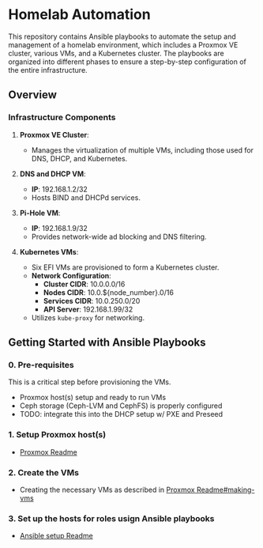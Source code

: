 # Homelab Automation

This repository contains Ansible playbooks to automate the setup and management of a homelab environment, which includes a Proxmox VE cluster, various VMs, and a Kubernetes cluster. The playbooks are organized into different phases to ensure a step-by-step configuration of the entire infrastructure.

## Overview

### Infrastructure Components
1. **Proxmox VE Cluster**: 
   - Manages the virtualization of multiple VMs, including those used for DNS, DHCP, and Kubernetes.

2. **DNS and DHCP VM**:
   - **IP**: 192.168.1.2/32
   - Hosts BIND and DHCPd services.

3. **Pi-Hole VM**:
   - **IP**: 192.168.1.9/32
   - Provides network-wide ad blocking and DNS filtering.

4. **Kubernetes VMs**:
   - Six EFI VMs are provisioned to form a Kubernetes cluster.
   - **Network Configuration**:
     - **Cluster CIDR**: 10.0.0.0/16
     - **Nodes CIDR**: 10.0.${node_number}.0/16
     - **Services CIDR**: 10.0.250.0/20
     - **API Server**: 192.168.1.99/32
   - Utilizes `kube-proxy` for networking.

## Getting Started with Ansible Playbooks

### 0. Pre-requisites

This is a critical step before provisioning the VMs.
- Proxmox host(s) setup and ready to run VMs
- Ceph storage (Ceph-LVM and CephFS) is properly configured
- TODO: integrate this into the DHCP setup w/ PXE and Preseed

### 1. Setup Proxmox host(s)

- [Proxmox Readme](https://github.com/bluefishforsale/homelab/blob/master/readme_proxmox.md)

### 2. Create the VMs

- Creating the necessary VMs as described in [Proxmox Readme#making-vms](https://github.com/bluefishforsale/homelab/blob/master/readme_proxmox.md#making-vms)

### 3. Set up the hosts for roles usign Ansible playbooks

- [Ansible setup Readme](https://github.com/bluefishforsale/homelab/blob/master/ansible/readme.md)